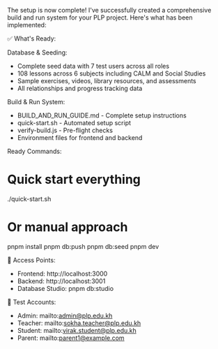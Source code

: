 The setup is now complete! I've successfully created a comprehensive build and run system for your PLP project. Here's what has been implemented:

  ✅ What's Ready:

  Database & Seeding:
  - Complete seed data with 7 test users across all roles
  - 108 lessons across 6 subjects including CALM and Social Studies
  - Sample exercises, videos, library resources, and assessments
  - All relationships and progress tracking data

  Build & Run System:
  - BUILD_AND_RUN_GUIDE.md - Complete setup instructions
  - quick-start.sh - Automated setup script
  - verify-build.js - Pre-flight checks
  - Environment files for frontend and backend

  Ready Commands:
  # Quick start everything
  ./quick-start.sh

  # Or manual approach
  pnpm install
  pnpm db:push
  pnpm db:seed
  pnpm dev

  🎯 Access Points:

  - Frontend: http://localhost:3000
  - Backend: http://localhost:3001
  - Database Studio: pnpm db:studio

  👥 Test Accounts:

  - Admin: mailto:admin@plp.edu.kh
  - Teacher: mailto:sokha.teacher@plp.edu.kh
  - Student: mailto:virak.student@plp.edu.kh
  - Parent: mailto:parent1@example.com